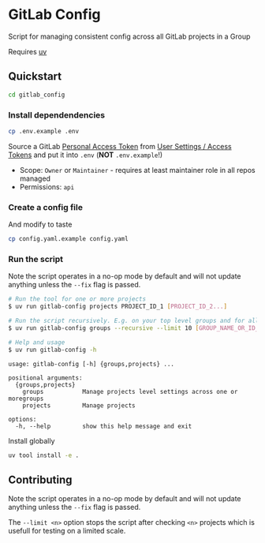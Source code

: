 # GitLab Config

Script for managing consistent config across all GitLab projects in a Group

Requires [uv](https://docs.astral.sh/uv/getting-started/installation/)

## Quickstart

```bash
cd gitlab_config
```


### Install dependendencies

```bash
cp .env.example .env
```

Source a GitLab [Personal Access Token](https://docs.gitlab.com/user/profile/personal_access_tokens/) from [User Settings / Access Tokens](https://gitlab.com/-/user_settings/personal_access_tokens/) and put it into `.env` (**NOT** `.env.example`!)

 * Scope: `Owner` or `Maintainer` - requires at least maintainer role in all repos managed
 * Permissions: `api`

### Create a config file
And modify to taste

```bash
cp config.yaml.example config.yaml
```

### Run the script

Note the script operates in a no-op mode by default and will not update anything unless the `--fix` flag is passed.

```bash
# Run the tool for one or more projects
$ uv run gitlab-config projects PROJECT_ID_1 [PROJECT_ID_2...]

# Run the script recursively. E.g. on your top level groups and for all subgroups
$ uv run gitlab-config groups --recursive --limit 10 [GROUP_NAME_OR_ID_1] [GROUP_NAME_OR_ID_1]

# Help and usage
$ uv run gitlab-config -h
```

```
usage: gitlab-config [-h] {groups,projects} ...

positional arguments:
  {groups,projects}
    groups           Manage projects level settings across one or moregroups
    projects         Manage projects

options:
  -h, --help         show this help message and exit
```

Install globally
```bash
uv tool install -e .
```

## Contributing

Note the script operates in a no-op mode by default and will not update anything unless the `--fix` flag is passed.

The `--limit <n>` option stops the script after checking `<n>` projects which is usefull for testing on a limited scale.

<!-- ## Testing

To run all tests:
```bash
uv run pytest
```

To run tests with verbose output:
```bash
uv run pytest -v
```

To run tests with coverage:
```bash
uv run pytest --cov=gitlab_config
```

To run a specific test file:
```bash
uv run pytest tests/test_config.py
```

### Test Structure

Tests are organized in the `tests/` directory with the following structure: -->
